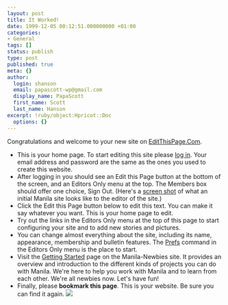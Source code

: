 ```yaml
---
layout: post
title: It Worked!
date: 1999-12-05 00:12:51.000000000 +01:00
categories:
- General
tags: []
status: publish
type: post
published: true
meta: {}
author:
  login: shanson
  email: papascott-wp@gmail.com
  display_name: PapaScott
  first_name: Scott
  last_name: Hanson
excerpt: !ruby/object:Hpricot::Doc
  options: {}
---
```

<p>Congratulations and welcome to your new site on <a href="http://www.editthispage.com/">EditThisPage.Com</a>.</p>
<ul>
<li>This is your home page. To start editing this site please <u>log in</u>. Your email address and password are the same as the ones you used to create this website.
</li>
<li>After logging in you should see an Edit this Page button at the bottom of the screen, and an Editors Only menu at the top. The Members box should offer one choice, Sign Out. (Here's a <a href="http://static.userland.com/editThisPageCom/images/initialWebsite.gif">screen shot</a> of what an initial Manila site looks like to the editor of the site.)
</li>
<li>Click the Edit this Page button below to edit this text. You can make it say whatever you want. This is your home page to edit.
</li>
<li>Try out the links in the Editors Only menu at the top of this page to start configuring your site and to add new stories and pictures.
</li>
<li>You can change almost everything about the site, including its name, appearance, membership and bulletin features. The <u>Prefs</u> command in the Editors Only menu is the place to start.
</li>
<li>Visit the <a href="http://weblogs.userland.com/manilaNewbies/gettingStarted">Getting Started</a> page on the Manila-Newbies site. It provides an overview and introduction to the different kinds of projects you can do with Manila. We're here to help you work with Manila and to learn from each other. We're all newbies now. Let's have fun!
</li>
<li>Finally, please <b>bookmark this page</b>. This is your website. Be sure you can find it again. <img src="http://static.userland.com/shortcuts/images/qbullets/sidesmiley.gif" />
</li>
</ul>
